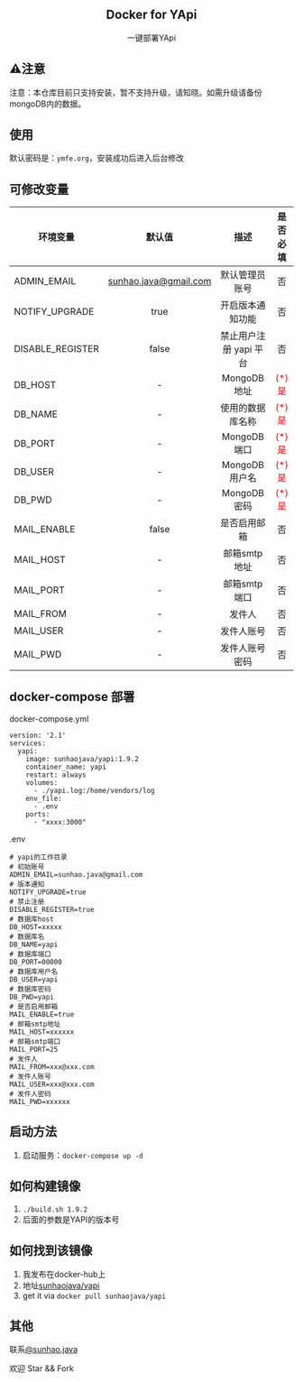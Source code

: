 <h2 align="center">Docker for YApi</h2>
<p align="center">一键部署YApi</p>

## ⚠️注意
注意：本仓库目前只支持安装，暂不支持升级，请知晓。如需升级请备份mongoDB内的数据。

## 使用
默认密码是：`ymfe.org`，安装成功后进入后台修改

## 可修改变量
| 环境变量       | 默认值         | 描述         | 是否必填  |
| ------------- |:-------------:|:-----------:|:----------:|
| ADMIN_EMAIL | sunhao.java@gmail.com  | 默认管理员账号 | 否 |
| NOTIFY_UPGRADE | true  | 开启版本通知功能 | 否 |
| DISABLE_REGISTER | false  | 禁止用户注册 yapi 平台 | 否 |
| DB_HOST | -  | MongoDB地址 | <span style="color: red;"> (*) 是 </span> |
| DB_NAME | -  | 使用的数据库名称 | <span style="color: red;"> (*) 是 </span> |
| DB_PORT | - | MongoDB端口 | <span style="color: red;"> (*) 是 </span> |
| DB_USER | - | MongoDB用户名 | <span style="color: red;"> (*) 是 </span> |
| DB_PWD | - | MongoDB密码 | <span style="color: red;"> (*) 是 </span> |
| MAIL_ENABLE | false | 是否启用邮箱 | 否 |
| MAIL_HOST | - | 邮箱smtp地址 | 否 |
| MAIL_PORT | - | 邮箱smtp端口 | 否 |
| MAIL_FROM | - | 发件人 | 否 |
| MAIL_USER | - | 发件人账号 | 否 |
| MAIL_PWD | - | 发件人账号密码 | 否 |

## docker-compose 部署
docker-compose.yml
```
version: '2.1'
services:
  yapi:
    image: sunhaojava/yapi:1.9.2
    container_name: yapi
    restart: always
    volumes:
      - ./yapi.log:/home/vendors/log
    env_file:
      - .env
    ports:
      - "xxxx:3000"
```
.env
```
# yapi的工作目录
# 初始账号
ADMIN_EMAIL=sunhao.java@gmail.com
# 版本通知
NOTIFY_UPGRADE=true
# 禁止注册
DISABLE_REGISTER=true
# 数据库host
DB_HOST=xxxxx
# 数据库名
DB_NAME=yapi
# 数据库端口
DB_PORT=00000
# 数据库用户名
DB_USER=yapi
# 数据库密码
DB_PWD=yapi
# 是否启用邮箱
MAIL_ENABLE=true
# 邮箱smtp地址
MAIL_HOST=xxxxxx
# 邮箱smtp端口
MAIL_PORT=25
# 发件人
MAIL_FROM=xxx@xxx.com
# 发件人账号
MAIL_USER=xxx@xxx.com
# 发件人密码
MAIL_PWD=xxxxxx
```

## 启动方法
1. 启动服务：`docker-compose up -d`

## 如何构建镜像
1. `./build.sh 1.9.2`
2. 后面的参数是YAPI的版本号

## 如何找到该镜像
1. 我发布在docker-hub上
2. 地址[sunhaojava/yapi](https://hub.docker.com/r/sunhaojava/yapi)
3. get it via `docker pull sunhaojava/yapi`

## 其他
联系[@sunhao.java](mailto:sunhao.java@gmail.com)

欢迎 Star && Fork